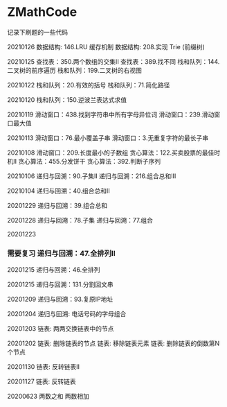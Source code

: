 # ZMathCode
记录下刷题的一些代码

20210126
数据结构: 146.LRU 缓存机制
数据结构: 208.实现 Trie (前缀树)

20210125
查找表：350.两个数组的交集II
查找表：389.找不同
栈和队列：144.二叉树的前序遍历
栈和队列：199.二叉树的右视图

20210122
栈和队列：20.有效的括号
栈和队列：71.简化路径

20210120
栈和队列：150.逆波兰表达式求值

20210119
滑动窗口：438.找到字符串中所有字母异位词
滑动窗口：239.滑动窗口最大值

20210113
滑动窗口：76.最小覆盖子串
滑动窗口：3.无重复字符的最长子串

20210108
滑动窗口：209.长度最小的子数组
贪心算法：122.买卖股票的最佳时机II
贪心算法：455.分发饼干
贪心算法：392.判断子序列

20210106
递归与回溯：90.子集II
递归与回溯：216.组合总和III

20210104
递归与回溯：40.组合总和II

20201229
递归与回溯：39.组合总和

20201228
递归与回溯：78.子集
递归与回溯：77.组合

20201223
### 需要复习 递归与回溯：47.全排列II  

20201215
递归与回溯：46.全排列

20201215
递归与回溯：131.分割回文串

20201209
递归与回溯：93.复原IP地址

20201204
递归与回溯: 电话号码的字母组合

20201203
链表: 两两交换链表中的节点

20201202
链表: 删除链表的节点
链表: 移除链表元素
链表: 删除链表的倒数第N个节点

20201130
链表: 反转链表II

20201127
链表: 反转链表

20200623
两数之和
两数相加
